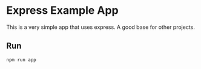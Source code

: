 # Express Example App
This is a very simple app that uses express. A good base for other projects.

## Run
`npm run app`

